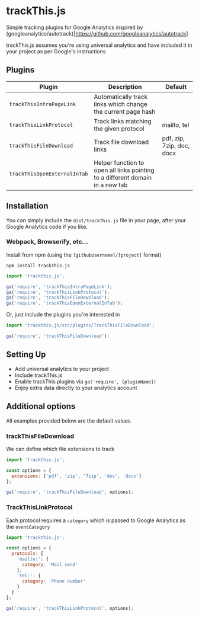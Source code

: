 # trackThis.js

Simple tracking plugins for Google Analytics inspired by (googleanalytics/autotrack)[<https://github.com/googleanalytics/autotrack>]

trackThis.js assumes you're using universal analytics and have included it in your project as per Google's instructions

## Plugins

Plugin                       | Description                                                                   | Default
---------------------------- | ----------------------------------------------------------------------------- | -------------------------
`trackThisIntraPageLink`     | Automatically track links which change the current page hash                  |
`trackThisLinkProtocol`      | Track links matching the given protocol                                       | mailto, tel
`trackThisFileDownload`      | Track file download links                                                     | pdf, zip, 7zip, doc, docx
`trackThisOpenExternalInTab` | Helper function to open all links pointing to a different domain in a new tab

## Installation

You can simply include the `dist/trackThis.js` file in your page, after your Google Analytics code if you like.

### Webpack, Browserify, etc...

Install from npm (using the `[githubUsername]/[project]` format)

```batch
npm install trackThis.js
```

```Javascript
import 'trackthis.js';

ga('require', 'trackThisIntraPageLink');
ga('require', 'trackThisLinkProtocol');
ga('require', 'trackThisFileDownload');
ga('require', 'trackThisOpenExternalInTab');
```

Or, just include the plugins you're interested in

```Javascript
import 'trackthis.js/src/plugins/TrackThisFileDownload';

ga('require', 'trackThisFileDownload');
```

## Setting Up

- Add universal analytics to your project
- Include trackThis.js
- Enable trackThis plugins via `ga('require', [pluginName])`
- Enjoy extra data directly to your analytics account


## Additional options

All examples provided below are the default values

### trackThisFileDownload

We can define which file extensions to track

```Javascript
import 'trackthis.js';

const options = {
  extensions: ['pdf', 'zip', '7zip', 'doc', 'docx']
};

ga('require', 'trackThisFileDownload', options);
```

### TrackThisLinkProtocol

Each protocol requires a `category` which is passed to Google Analytics as the `eventCategory`

```Javascript
import 'trackthis.js';

const options = {
  protocols: {
    'mailto:': {
      category: 'Mail send'
    },
    'tel:': {
      category: 'Phone number'
    }
  }
};

ga('require', 'trackThisLinkProtocol', options);
```
